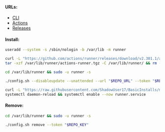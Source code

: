 #### URLs:
- [CLI](https://github.com/cli/cli/releases)
- [Actions](https://docs.github.com/en/actions)
- [Releases](https://github.com/actions/runner/releases)

#### Install:
```bash
useradd --system -s /sbin/nologin -b /var/lib -m runner
```
```bash
curl -L "https://github.com/actions/runner/releases/download/v2.301.1/actions-runner-linux-x64-2.301.1.tar.gz" -o /var/lib/runner/actions-runner.tgz && \
tar -xzf /var/lib/runner/actions-runner.tgz -C /var/lib/runner/ && rm -f /var/lib/runner/actions-runner.tgz
```
```bash
cd /var/lib/runner && sudo -u runner -s
```
```bash
./config.sh --disableupdate --unattended --url "$REPO_URL" --token "$REPO_KEY"
```
```bash
curl -L "https://raw.githubusercontent.com/ShadowUser17/BasicInstalls/master/github/runner.service" -o /etc/systemd/system/runner.service && \
systemctl daemon-reload && systemctl enable --now runner.service
```

#### Remove:
```bash
cd /var/lib/runner && sudo -u runner -s
```
```bash
./config.sh remove --token "$REPO_KEY"
```

